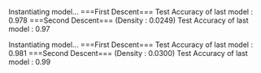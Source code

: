 Instantiating model...
===First Descent===
Test Accuracy of last model : 0.978
===Second Descent===
(Density : 0.0249)
Test Accuracy of last model : 0.97

Instantiating model...
===First Descent===
Test Accuracy of last model : 0.981
===Second Descent===
(Density : 0.0300)
Test Accuracy of last model : 0.99